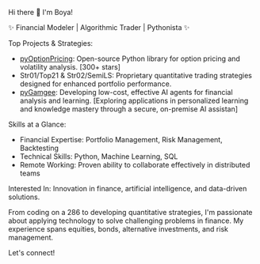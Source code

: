 Hi there 👋 I'm Boya!

✨ Financial Modeler | Algorithmic Trader | Pythonista ✨

Top Projects & Strategies:

* [pyOptionPricing](https://github.com/boyac/pyOptionPricing): Open-source Python library for option pricing and volatility analysis. [300+ stars]
* Str01/Top21 & Str02/SemiLS: Proprietary quantitative trading strategies designed for enhanced portfolio performance.
* [pyGamgee](https://github.com/boyac/pyGamgee): Developing low-cost, effective AI agents for financial analysis and learning. [Exploring applications in personalized learning and knowledge mastery through a secure, on-premise AI assistan]

Skills at a Glance:
*   Financial Expertise: Portfolio Management, Risk Management, Backtesting
*   Technical Skills: Python, Machine Learning, SQL
*   Remote Working: Proven ability to collaborate effectively in distributed teams

Interested In: Innovation in finance, artificial intelligence, and data-driven solutions.

From coding on a 286 to developing quantitative strategies, I'm passionate about applying technology to solve challenging problems in finance. My experience spans equities, bonds, alternative investments, and risk management.

Let's connect!
